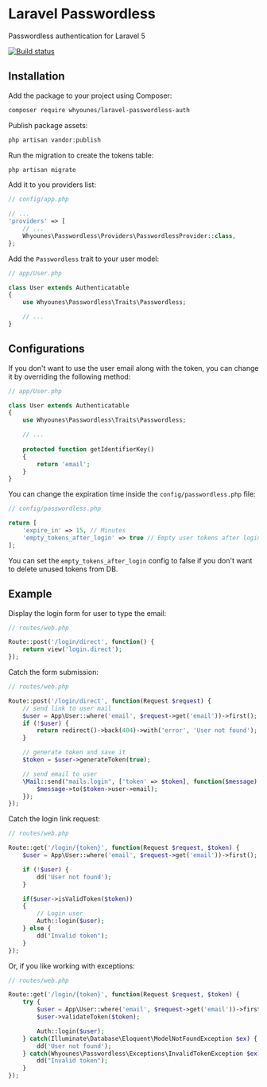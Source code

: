 # Laravel Passwordless

Passwordless authentication for Laravel 5

<p>
    <a href="https://travis-ci.org/Whyounes/laravel-passwordless-auth">
        <img src="https://travis-ci.org/Whyounes/laravel-passwordless-auth.svg?branch=master" alt="Build status" />
    </a>
</p>

## Installation

Add the package to your project using Composer:

```bash
composer require whyounes/laravel-passwordless-auth
```

Publish package assets:

```php
php artisan vandor:publish
```

Run the migration to create the tokens table:

```php
php artisan migrate
```

Add it to you providers list:

```php
// config/app.php

// ...
'providers' => [
    // ...
    Whyounes\Passwordless\Providers\PasswordlessProvider::class,
};
```

Add the `Passwordless` trait to your user model:

```php
// app/User.php

class User extends Authenticatable
{
    use Whyounes\Passwordless\Traits\Passwordless;

    // ...
}
```

## Configurations

If you don't want to use the user email along with the token, you can change it by overriding the following method:

```php
// app/User.php

class User extends Authenticatable
{
    use Whyounes\Passwordless\Traits\Passwordless;

    // ...
    
    protected function getIdentifierKey()
    {
        return 'email';
    }
}
```

You can change the expiration time inside the `config/passwordless.php` file:

```php
// config/passwordless.php

return [
    'expire_in' => 15, // Minutes
    'empty_tokens_after_login' => true // Empty user tokens after login
];
```

You can set the `empty_tokens_after_login` config to false if you don't want to delete unused tokens from DB.

## Example

Display the login form for user to type the email:

```php
// routes/web.php

Route::post('/login/direct', function() {
    return view('login.direct');
});
```

Catch the form submission:

```php
// routes/web.php

Route::post('/login/direct', function(Request $request) {
    // send link to user mail
    $user = App\User::where('email', $request->get('email'))->first();
    if (!$user) {
        return redirect()->back(404)->with('error', 'User not found');
    }

    // generate token and save it
    $token = $user->generateToken(true);

    // send email to user
    \Mail::send("mails.login", ['token' => $token], function($message) use($token) {
        $message->to($token->user->email);
    });
});
```

Catch the login link request:

```php
// routes/web.php

Route::get('/login/{token}', function(Request $request, $token) {
    $user = App\User::where('email', $request->get('email'))->first();

    if (!$user) {
        dd('User not found');
    }

    if($user->isValidToken($token))
    {
        // Login user
        Auth::login($user);
    } else {
        dd("Invalid token");
    }
});
```

Or, if you like working with exceptions:

```php
// routes/web.php

Route::get('/login/{token}', function(Request $request, $token) {
    try {
        $user = App\User::where('email', $request->get('email'))->firstOrFail();
        $user->validateToken($token);

        Auth::login($user);
    } catch(Illuminate\Database\Eloquent\ModelNotFoundException $ex) {
        dd('User not found');
    } catch(Whyounes\Passwordless\Exceptions\InvalidTokenException $ex) {
        dd("Invalid token");
    }
});
```
